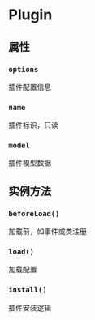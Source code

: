# Plugin

## 属性

### `options`

插件配置信息

### `name`

插件标识，只读

### `model`

插件模型数据

## 实例方法

### `beforeLoad()`

加载前，如事件或类注册

### `load()`

加载配置

### `install()`

插件安装逻辑
